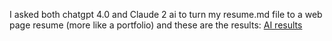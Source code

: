 I asked both chatgpt 4.0 and Claude 2 ai to turn my resume.md file to a web page resume (more like a portfolio)
and these are the results:
[AI results](index.html)

